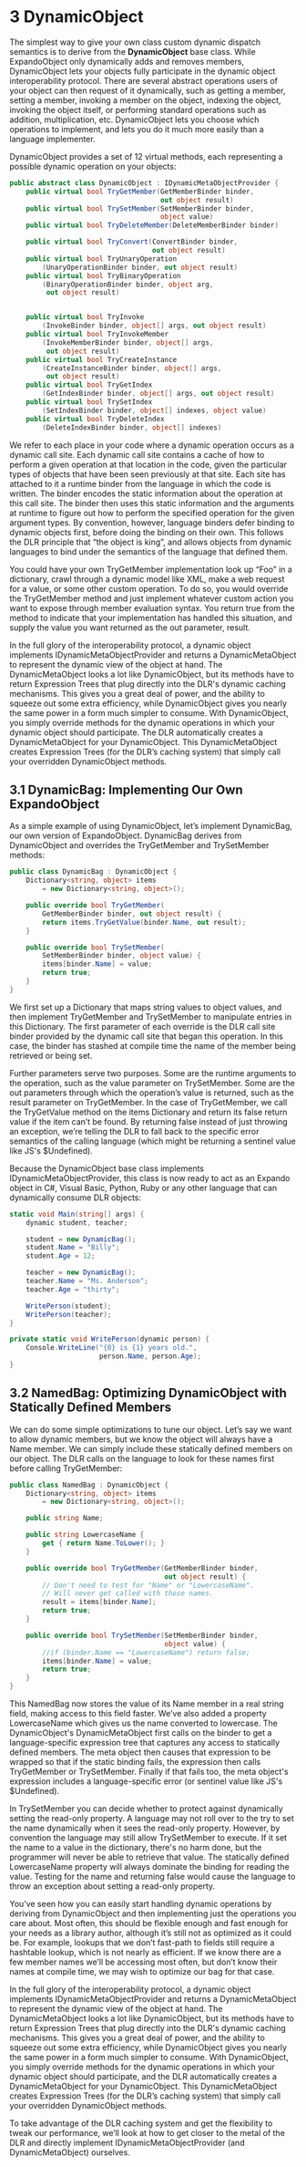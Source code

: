 # 3 DynamicObject

The simplest way to give your own class custom dynamic dispatch semantics is to derive from the **DynamicObject** base class. While ExpandoObject only dynamically adds and removes members, DynamicObject lets your objects fully participate in the dynamic object interoperability protocol. There are several abstract operations users of your object can then request of it dynamically, such as getting a member, setting a member, invoking a member on the object, indexing the object, invoking the object itself, or performing standard operations such as addition, multiplication, etc. DynamicObject lets you choose which operations to implement, and lets you do it much more easily than a language implementer.

DynamicObject provides a set of 12 virtual methods, each representing a possible dynamic operation on your objects:

``` csharp
public abstract class DynamicObject : IDynamicMetaObjectProvider {
    public virtual bool TryGetMember(GetMemberBinder binder,
                                     out object result)
    public virtual bool TrySetMember(SetMemberBinder binder,
                                     object value)
    public virtual bool TryDeleteMember(DeleteMemberBinder binder)

    public virtual bool TryConvert(ConvertBinder binder,
                                   out object result)        
    public virtual bool TryUnaryOperation
        (UnaryOperationBinder binder, out object result)
    public virtual bool TryBinaryOperation
        (BinaryOperationBinder binder, object arg,
         out object result)


    public virtual bool TryInvoke
        (InvokeBinder binder, object[] args, out object result)
    public virtual bool TryInvokeMember
        (InvokeMemberBinder binder, object[] args,
         out object result)
    public virtual bool TryCreateInstance
        (CreateInstanceBinder binder, object[] args,
         out object result)
    public virtual bool TryGetIndex
        (GetIndexBinder binder, object[] args, out object result)
    public virtual bool TrySetIndex
        (SetIndexBinder binder, object[] indexes, object value)
    public virtual bool TryDeleteIndex
        (DeleteIndexBinder binder, object[] indexes)
```

We refer to each place in your code where a dynamic operation occurs as a dynamic call site. Each dynamic call site contains a cache of how to perform a given operation at that location in the code, given the particular types of objects that have been seen previously at that site. Each site has attached to it a runtime binder from the language in which the code is written. The binder encodes the static information about the operation at this call site. The binder then uses this static information and the arguments at runtime to figure out how to perform the specified operation for the given argument types. By convention, however, language binders defer binding to dynamic objects first, before doing the binding on their own. This follows the DLR principle that “the object is king”, and allows objects from dynamic languages to bind under the semantics of the language that defined them.

You could have your own TryGetMember implementation look up “Foo” in a dictionary, crawl through a dynamic model like XML, make a web request for a value, or some other custom operation. To do so, you would override the TryGetMember method and just implement whatever custom action you want to expose through member evaluation syntax. You return true from the method to indicate that your implementation has handled this situation, and supply the value you want returned as the out parameter, result.

In the full glory of the interoperability protocol, a dynamic object implements IDynamicMetaObjectProvider and returns a DynamicMetaObject to represent the dynamic view of the object at hand. The DynamicMetaObject looks a lot like DynamicObject, but its methods have to return Expression Trees that plug directly into the DLR's dynamic caching mechanisms. This gives you a great deal of power, and the ability to squeeze out some extra efficiency, while DynamicObject gives you nearly the same power in a form much simpler to consume. With DynamicObject, you simply override methods for the dynamic operations in which your dynamic object should participate. The DLR automatically creates a DynamicMetaObject for your DynamicObject. This DynamicMetaObject creates Expression Trees (for the DLR’s caching system) that simply call your overridden DynamicObject methods.

<h2 id="dynamicbag-implementing-our-own-expandoobject">3.1 DynamicBag: Implementing Our Own ExpandoObject</h2>

As a simple example of using DynamicObject, let’s implement DynamicBag, our own version of ExpandoObject. DynamicBag derives from DynamicObject and overrides the TryGetMember and TrySetMember methods:

``` csharp
public class DynamicBag : DynamicObject {
    Dictionary<string, object> items
        = new Dictionary<string, object>();

    public override bool TryGetMember(
        GetMemberBinder binder, out object result) {
        return items.TryGetValue(binder.Name, out result);
    }

    public override bool TrySetMember(
        SetMemberBinder binder, object value) {
        items[binder.Name] = value;
        return true;
    }
}
```

We first set up a Dictionary that maps string values to object values, and then implement TryGetMember and TrySetMember to manipulate entries in this Dictionary. The first parameter of each override is the DLR call site binder provided by the dynamic call site that began this operation. In this case, the binder has stashed at compile time the name of the member being retrieved or being set.

Further parameters serve two purposes. Some are the runtime arguments to the operation, such as the value parameter on TrySetMember. Some are the out parameters through which the operation’s value is returned, such as the result parameter on TryGetMember. In the case of TryGetMember, we call the TryGetValue method on the items Dictionary and return its false return value if the item can’t be found. By returning false instead of just throwing an exception, we’re telling the DLR to fall back to the specific error semantics of the calling language (which might be returning a sentinel value like JS's $Undefined).

Because the DynamicObject base class implements IDynamicMetaObjectProvider, this class is now ready to act as an Expando object in C\#, Visual Basic, Python, Ruby or any other language that can dynamically consume DLR objects:

``` csharp
static void Main(string[] args) {
    dynamic student, teacher;

    student = new DynamicBag();
    student.Name = "Billy";
    student.Age = 12;

    teacher = new DynamicBag();
    teacher.Name = "Ms. Anderson";
    teacher.Age = "thirty";

    WritePerson(student);
    WritePerson(teacher);
}

private static void WritePerson(dynamic person) {
    Console.WriteLine("{0} is {1} years old.",
                      person.Name, person.Age);
}
```

<h2 id="namedbag-optimizing-dynamicobject-with-statically-defined-members">3.2 NamedBag: Optimizing DynamicObject with Statically Defined Members</h2>

We can do some simple optimizations to tune our object. Let’s say we want to allow dynamic members, but we know the object will always have a Name member. We can simply include these statically defined members on our object. The DLR calls on the language to look for these names first before calling TryGetMember:

``` csharp
public class NamedBag : DynamicObject {
    Dictionary<string, object> items
        = new Dictionary<string, object>();

    public string Name;

    public string LowercaseName {
        get { return Name.ToLower(); }
    }

    public override bool TryGetMember(GetMemberBinder binder,
                                      out object result) {
        // Don't need to test for "Name" or "LowercaseName".
        // Will never get called with those names.
        result = items[binder.Name];
        return true;
    }

    public override bool TrySetMember(SetMemberBinder binder,
                                      object value) {
        //if (binder.Name == "LowercaseName") return false;
        items[binder.Name] = value;
        return true;
    }
}
```

This NamedBag now stores the value of its Name member in a real string field, making access to this field faster. We’ve also added a property LowercaseName which gives us the name converted to lowercase. The DynamicObject's DynamicMetaObject first calls on the binder to get a language-specific expression tree that captures any access to statically defined members. The meta object then causes that expression to be wrapped so that if the static binding fails, the expression then calls TryGetMember or TrySetMember. Finally if that fails too, the meta object's expression includes a language-specific error (or sentinel value like JS's $Undefined).

In TrySetMember you can decide whether to protect against dynamically setting the read-only property. A language may not roll over to the try to set the name dynamically when it sees the read-only property. However, by convention the language may still allow TrySetMember to execute. If it set the name to a value in the dictionary, there's no harm done, but the programmer will never be able to retrieve that value. The statically defined LowercaseName property will always dominate the binding for reading the value. Testing for the name and returning false would cause the language to throw an exception about setting a read-only property.

You’ve seen how you can easily start handling dynamic operations by deriving from DynamicObject and then implementing just the operations you care about. Most often, this should be flexible enough and fast enough for your needs as a library author, although it’s still not as optimized as it could be. For example, lookups that we don’t fast-path to fields still require a hashtable lookup, which is not nearly as efficient. If we know there are a few member names we’ll be accessing most often, but don’t know their names at compile time, we may wish to optimize our bag for that case.

In the full glory of the interoperability protocol, a dynamic object implements IDynamicMetaObjectProvider and returns a DynamicMetaObject to represent the dynamic view of the object at hand. The DynamicMetaObject looks a lot like DynamicObject, but its methods have to return Expression Trees that plug directly into the DLR's dynamic caching mechanisms. This gives you a great deal of power, and the ability to squeeze out some extra efficiency, while DynamicObject gives you nearly the same power in a form much simpler to consume. With DynamicObject, you simply override methods for the dynamic operations in which your dynamic object should participate, and the DLR automatically creates a DynamicMetaObject for your DynamicObject. This DynamicMetaObject creates Expression Trees (for the DLR’s caching system) that simply call your overridden DynamicObject methods.

To take advantage of the DLR caching system and get the flexibility to tweak our performance, we’ll look at how to get closer to the metal of the DLR and directly implement IDynamicMetaObjectProvider (and DynamicMetaObject) ourselves.

